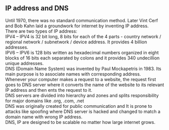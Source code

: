 ## IP address and DNS

Until 1970, there was no standard communication method. Later Vint Cerf and Bob Kahn laid a groundwork for internet by inventing IP address.\
There are two types of IP address: \
IPV4 – IPV4 is 32 bit long, 8 bits for each of the 4 parts - country network / regional network / subnetwork / device address. It provides 4 billion addresses.\
IPV6 – IPV6 is 128 bits written as hexadecimal numbers organized in eight blocks of 16 bits each separated by colons and it provides 340 
undecillion unique addresses.\
DNS (Domain Name System) was invented by Paul Mockapetris in 1983. Its main purpose is to associate names with corresponding address.\
Whenever your computer makes a request to a website, the request first goes to DNS server where it converts the name of the website to its relevant IP address and then ents the request to it.\
DNS servers are divided into hierarchy and zones and splits responsibility for major domains like .org, .com, .net\
DNS was originally created for public communication and It is prone to attacks like spoofing where DNS server is hacked and changed to match a domain name with wrong IP address.\
DNS, IP are designed to be scalable no matter how large internet grows.
